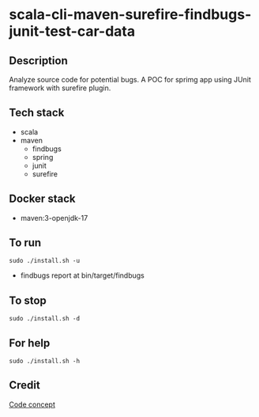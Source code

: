 # scala-cli-maven-surefire-findbugs-junit-test-car-data

## Description
Analyze source code for potential bugs.
A POC for sprimg app using JUnit
framework with surefire plugin.

## Tech stack
- scala
- maven
	- findbugs
  - spring
  - junit
  - surefire

## Docker stack
- maven:3-openjdk-17

## To run
`sudo ./install.sh -u`
- findbugs report at bin/target/findbugs

## To stop
`sudo ./install.sh -d`

## For help
`sudo ./install.sh -h`

## Credit
[Code concept](https://github.com/eugenp/tutorials/tree/master/maven-modules/maven-integration-test)
